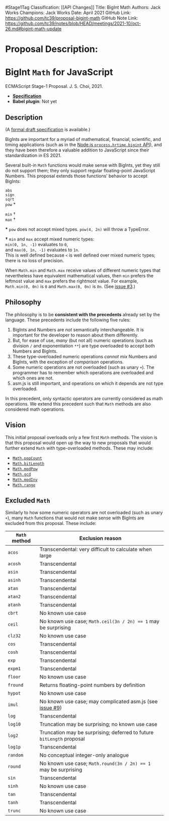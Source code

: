 #Stage1Tag
Classification: [[API Changes]]
Title: BigInt Math
Authors: Jack Works
Champions: Jack Works
Date: April 2021
GitHub Link: https://github.com/tc39/proposal-bigint-math
GitHub Note Link: https://github.com/tc39/notes/blob/HEAD/meetings/2021-10/oct-26.md#bigint-math-update

# Proposal Description:
# BigInt `Math` for JavaScript
ECMAScript Stage-1 Proposal. J. S. Choi, 2021.

* **[Specification][]**
* **Babel plugin**: Not yet

[specification]: http://jschoi.org/21/es-bigint-math/

## Description
(A [formal draft specification][specification] is available.)

BigInts are important for a myriad of
mathematical, financial, scientific, and timing applications
(such as in the [Node.js `process.hrtime.bigint` API][hrtime]),
and they have been therefore a valuable addition to JavaScript
since their standardization in ES 2021.

[hrtime]: https://nodejs.org/api/process.html#process_process_hrtime_bigint

Several built-in `Math` functions
would make sense with BigInts,
yet they still do not support them;
they only support regular floating-point JavaScript Numbers.
This proposal extends those functions’ behavior to accept BigInts:

`abs`\
`sign`\
`sqrt`\
`pow` \*

`min` †\
`max` †

**\*** `pow` does not accept mixed types.
`pow(4, 2n)` will throw a TypeError.

**†** `min` and `max` accept mixed numeric types:\
`min(0, 1n, -1)` evaluates to `0`,\
and `max(0, 1n, -1)` evaluates to `1n`.\
This is well defined because `<` is well defined over mixed numeric types;
there is no loss of precision.

When `Math.min` and `Math.max` receive values of different numeric types
that nevertheless have equivalent mathematical values,
then `min` prefers the leftmost value and `max` prefers the rightmost value.
For example, `Math.min(0, 0n)` is `0` and `Math.max(0, 0n)` is `0n`.
(See [issue #3][].)

## Philosophy
The philosophy is to be **consistent with the precedents** already set by the language.
These precedents include the following five rules:

1. BigInts and Numbers are *not* semantically interchangeable.
   It is important for the developer to reason about them differently.
2. But, for ease of use, *many* (but not all) numeric operations
   (such as division `/` and exponentiation `**`)
   are type overloaded to accept both Numbers and BigInts.
3. These type-overloaded numeric operations
   *cannot mix* Numbers and BigInts, with the exception of *comparison* operations.
4. Some numeric operations are not overloaded (such as unary `+`).
   The programmer has to remember which operations are overloaded and which ones are not.
5. asm.js is still important, and operations on which it depends are not type overloaded.

In this precedent, only syntactic operators are currently considered as math operations.
We extend this precedent such that `Math` methods are also considered math operations.

## Vision
This initial proposal overloads only a few first `Math` methods.
The vision is that this proposal would open up the way
to new proposals that would further extend `Math` with type-overloaded methods.
These may include:

* [`Math.popCount`](https://vaibhavsagar.com/blog/2019/09/08/popcount/)
* [`Math.bitLength`](https://en.wikipedia.org/wiki/Bit-length)
* [`Math.modPow`](https://en.wikipedia.org/wiki/Modular_exponentiation)
* [`Math.gcd`](https://en.wikipedia.org/wiki/Greatest_common_divisor)
* [`Math.modInv`](https://en.wikipedia.org/wiki/Modular_multiplicative_inverse)
* [`Math.range`](https://github.com/tc39/proposal-Number.range)

## Excluded `Math`
Similarly to how some numeric operators are not overloaded (such as unary `+`),
many `Math` functions that would not make sense with BigInts
are excluded from this proposal. These include:

|`Math` method  | Exclusion reason
| ------------- | ----------------
|`acos`         | Transcendental: very difficult to calculate when large
|`acosh`        | Transcendental
|`asin`         | Transcendental
|`asinh`        | Transcendental
|`atan`         | Transcendental
|`atan2`        | Transcendental
|`atanh`        | Transcendental
|`cbrt`         | No known use case
|`ceil`         | No known use case; `Math.ceil(3n / 2n) == 1` may be surprising
|`clz32`        | No known use case
|`cos`          | Transcendental
|`cosh`         | Transcendental
|`exp`          | Transcendental
|`expm1`        | Transcendental
|`floor`        | No known use case
|`fround`       | Returns floating-point numbers by definition
|`hypot`        | No known use case
|`imul`         | No known use case; may complicated asm.js (see [issue #9][])
|`log`          | Transcendental
|`log10`        | Truncation may be surprising; no known use case
|`log2`         | Truncation may be surprising; deferred to future `bitLength` proposal
|`log1p`        | Transcendental
|`random`       | No conceptual integer-only analogue
|`round`        | No known use case; `Math.round(3n / 2n) == 1` may be surprising
|`sin`          | Transcendental
|`sinh`         | No known use case
|`tan`          | Transcendental
|`tanh`         | Transcendental
|`trunc`        | No known use case

[issue #3]: https://github.com/js-choi/proposal-bigint-math/issues/3#issuecomment-912133467
[issue #6]: https://github.com/js-choi/proposal-bigint-math/issues/6
[issue #8]: https://github.com/js-choi/proposal-bigint-math/issues/8
[issue #9]: https://github.com/js-choi/proposal-bigint-math/issues/9
